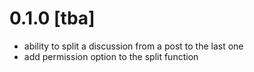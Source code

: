 # 0.1.0 [tba]

- ability to split a discussion from a post to the last one
- add permission option to the split function

